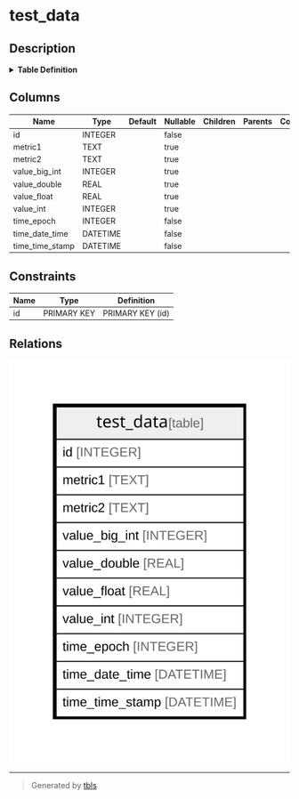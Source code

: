 # test_data

## Description

<details>
<summary><strong>Table Definition</strong></summary>

```sql
CREATE TABLE `test_data` (
`id` INTEGER PRIMARY KEY AUTOINCREMENT NOT NULL
, `metric1` TEXT NULL
, `metric2` TEXT NULL
, `value_big_int` INTEGER NULL
, `value_double` REAL NULL
, `value_float` REAL NULL
, `value_int` INTEGER NULL
, `time_epoch` INTEGER NOT NULL
, `time_date_time` DATETIME NOT NULL
, `time_time_stamp` DATETIME NOT NULL
)
```

</details>

## Columns

| Name | Type | Default | Nullable | Children | Parents | Comment |
| ---- | ---- | ------- | -------- | -------- | ------- | ------- |
| id | INTEGER |  | false |  |  |  |
| metric1 | TEXT |  | true |  |  |  |
| metric2 | TEXT |  | true |  |  |  |
| value_big_int | INTEGER |  | true |  |  |  |
| value_double | REAL |  | true |  |  |  |
| value_float | REAL |  | true |  |  |  |
| value_int | INTEGER |  | true |  |  |  |
| time_epoch | INTEGER |  | false |  |  |  |
| time_date_time | DATETIME |  | false |  |  |  |
| time_time_stamp | DATETIME |  | false |  |  |  |

## Constraints

| Name | Type | Definition |
| ---- | ---- | ---------- |
| id | PRIMARY KEY | PRIMARY KEY (id) |

## Relations

![er](test_data.svg)

---

> Generated by [tbls](https://github.com/k1LoW/tbls)
